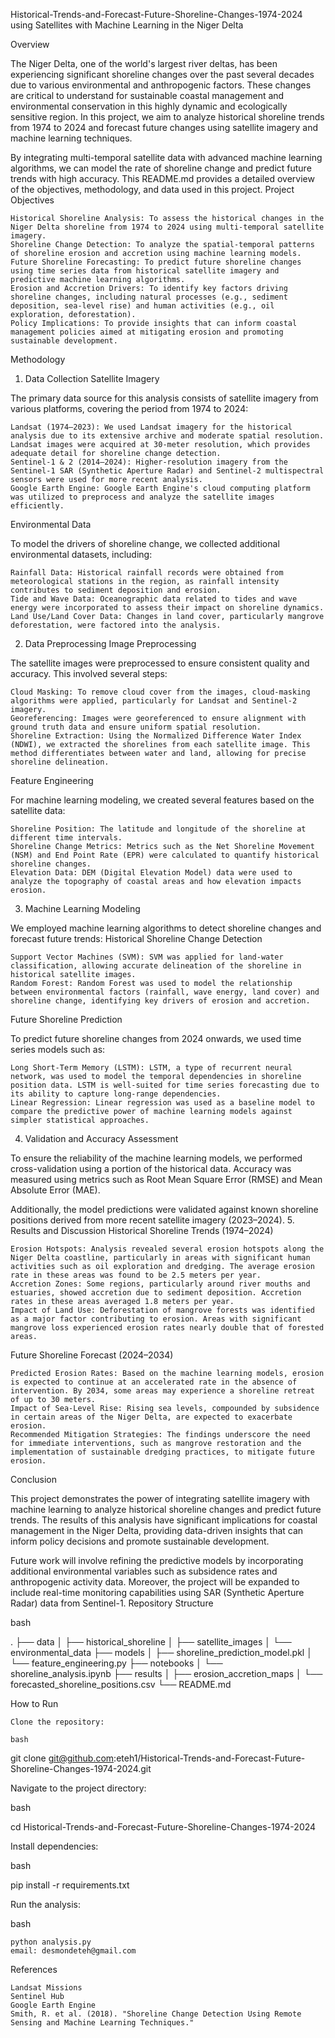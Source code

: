 Historical-Trends-and-Forecast-Future-Shoreline-Changes-1974-2024 using Satellites with Machine Learning in the Niger Delta

Overview

The Niger Delta, one of the world's largest river deltas, has been experiencing significant shoreline changes over the past several decades due to various environmental and anthropogenic factors. These changes are critical to understand for sustainable coastal management and environmental conservation in this highly dynamic and ecologically sensitive region. In this project, we aim to analyze historical shoreline trends from 1974 to 2024 and forecast future changes using satellite imagery and machine learning techniques.

By integrating multi-temporal satellite data with advanced machine learning algorithms, we can model the rate of shoreline change and predict future trends with high accuracy. This README.md provides a detailed overview of the objectives, methodology, and data used in this project.
Project Objectives

    Historical Shoreline Analysis: To assess the historical changes in the Niger Delta shoreline from 1974 to 2024 using multi-temporal satellite imagery.
    Shoreline Change Detection: To analyze the spatial-temporal patterns of shoreline erosion and accretion using machine learning models.
    Future Shoreline Forecasting: To predict future shoreline changes using time series data from historical satellite imagery and predictive machine learning algorithms.
    Erosion and Accretion Drivers: To identify key factors driving shoreline changes, including natural processes (e.g., sediment deposition, sea-level rise) and human activities (e.g., oil exploration, deforestation).
    Policy Implications: To provide insights that can inform coastal management policies aimed at mitigating erosion and promoting sustainable development.

Methodology
1. Data Collection
Satellite Imagery

The primary data source for this analysis consists of satellite imagery from various platforms, covering the period from 1974 to 2024:

    Landsat (1974–2023): We used Landsat imagery for the historical analysis due to its extensive archive and moderate spatial resolution. Landsat images were acquired at 30-meter resolution, which provides adequate detail for shoreline change detection.
    Sentinel-1 & 2 (2014–2024): Higher-resolution imagery from the Sentinel-1 SAR (Synthetic Aperture Radar) and Sentinel-2 multispectral sensors were used for more recent analysis.
    Google Earth Engine: Google Earth Engine's cloud computing platform was utilized to preprocess and analyze the satellite images efficiently.

Environmental Data

To model the drivers of shoreline change, we collected additional environmental datasets, including:

    Rainfall Data: Historical rainfall records were obtained from meteorological stations in the region, as rainfall intensity contributes to sediment deposition and erosion.
    Tide and Wave Data: Oceanographic data related to tides and wave energy were incorporated to assess their impact on shoreline dynamics.
    Land Use/Land Cover Data: Changes in land cover, particularly mangrove deforestation, were factored into the analysis.

2. Data Preprocessing
Image Preprocessing

The satellite images were preprocessed to ensure consistent quality and accuracy. This involved several steps:

    Cloud Masking: To remove cloud cover from the images, cloud-masking algorithms were applied, particularly for Landsat and Sentinel-2 imagery.
    Georeferencing: Images were georeferenced to ensure alignment with ground truth data and ensure uniform spatial resolution.
    Shoreline Extraction: Using the Normalized Difference Water Index (NDWI), we extracted the shorelines from each satellite image. This method differentiates between water and land, allowing for precise shoreline delineation.

Feature Engineering

For machine learning modeling, we created several features based on the satellite data:

    Shoreline Position: The latitude and longitude of the shoreline at different time intervals.
    Shoreline Change Metrics: Metrics such as the Net Shoreline Movement (NSM) and End Point Rate (EPR) were calculated to quantify historical shoreline changes.
    Elevation Data: DEM (Digital Elevation Model) data were used to analyze the topography of coastal areas and how elevation impacts erosion.

3. Machine Learning Modeling

We employed machine learning algorithms to detect shoreline changes and forecast future trends:
Historical Shoreline Change Detection

    Support Vector Machines (SVM): SVM was applied for land-water classification, allowing accurate delineation of the shoreline in historical satellite images.
    Random Forest: Random Forest was used to model the relationship between environmental factors (rainfall, wave energy, land cover) and shoreline change, identifying key drivers of erosion and accretion.

Future Shoreline Prediction

To predict future shoreline changes from 2024 onwards, we used time series models such as:

    Long Short-Term Memory (LSTM): LSTM, a type of recurrent neural network, was used to model the temporal dependencies in shoreline position data. LSTM is well-suited for time series forecasting due to its ability to capture long-range dependencies.
    Linear Regression: Linear regression was used as a baseline model to compare the predictive power of machine learning models against simpler statistical approaches.

4. Validation and Accuracy Assessment

To ensure the reliability of the machine learning models, we performed cross-validation using a portion of the historical data. Accuracy was measured using metrics such as Root Mean Square Error (RMSE) and Mean Absolute Error (MAE).

Additionally, the model predictions were validated against known shoreline positions derived from more recent satellite imagery (2023–2024).
5. Results and Discussion
Historical Shoreline Trends (1974–2024)

    Erosion Hotspots: Analysis revealed several erosion hotspots along the Niger Delta coastline, particularly in areas with significant human activities such as oil exploration and dredging. The average erosion rate in these areas was found to be 2.5 meters per year.
    Accretion Zones: Some regions, particularly around river mouths and estuaries, showed accretion due to sediment deposition. Accretion rates in these areas averaged 1.8 meters per year.
    Impact of Land Use: Deforestation of mangrove forests was identified as a major factor contributing to erosion. Areas with significant mangrove loss experienced erosion rates nearly double that of forested areas.

Future Shoreline Forecast (2024–2034)

    Predicted Erosion Rates: Based on the machine learning models, erosion is expected to continue at an accelerated rate in the absence of intervention. By 2034, some areas may experience a shoreline retreat of up to 30 meters.
    Impact of Sea-Level Rise: Rising sea levels, compounded by subsidence in certain areas of the Niger Delta, are expected to exacerbate erosion.
    Recommended Mitigation Strategies: The findings underscore the need for immediate interventions, such as mangrove restoration and the implementation of sustainable dredging practices, to mitigate future erosion.

Conclusion

This project demonstrates the power of integrating satellite imagery with machine learning to analyze historical shoreline changes and predict future trends. The results of this analysis have significant implications for coastal management in the Niger Delta, providing data-driven insights that can inform policy decisions and promote sustainable development.

Future work will involve refining the predictive models by incorporating additional environmental variables such as subsidence rates and anthropogenic activity data. Moreover, the project will be expanded to include real-time monitoring capabilities using SAR (Synthetic Aperture Radar) data from Sentinel-1.
Repository Structure

bash

.
├── data
│   ├── historical_shoreline
│   ├── satellite_images
│   └── environmental_data
├── models
│   ├── shoreline_prediction_model.pkl
│   └── feature_engineering.py
├── notebooks
│   └── shoreline_analysis.ipynb
├── results
│   ├── erosion_accretion_maps
│   └── forecasted_shoreline_positions.csv
└── README.md

How to Run

    Clone the repository:

    bash

git clone git@github.com:eteh1/Historical-Trends-and-Forecast-Future-Shoreline-Changes-1974-2024.git

Navigate to the project directory:

bash

cd Historical-Trends-and-Forecast-Future-Shoreline-Changes-1974-2024

Install dependencies:

bash

pip install -r requirements.txt

Run the analysis:

bash

    python analysis.py
    email: desmondeteh@gmail.com

References

    Landsat Missions
    Sentinel Hub
    Google Earth Engine
    Smith, R. et al. (2018). "Shoreline Change Detection Using Remote Sensing and Machine Learning Techniques."
